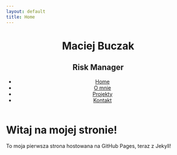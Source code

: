 ```yaml
---
layout: default
title: Home
---
```


<header class="page-header">
  <h1>Maciej Buczak</h1>
  <h2>Risk Manager</h2>
  <nav class="nav-container">
    <ul class="nav-menu">
      <li><a href="/">Home</a></li>
      <li><a href="/about">O mnie</a></li>
      <li><a href="/projects">Projekty</a></li>
      <li><a href="/contact">Kontakt</a></li>
    </ul>
  </nav>
</header>

# Witaj na mojej stronie!

To moja pierwsza strona hostowana na GitHub Pages, teraz z Jekyll!
